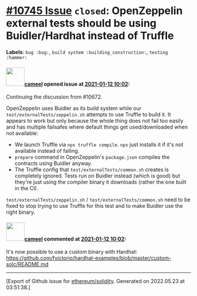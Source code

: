 # [\#10745 Issue](https://github.com/ethereum/solidity/issues/10745) `closed`: OpenZeppelin external tests should be using Buidler/Hardhat instead of Truffle
**Labels**: `bug :bug:`, `build system :building_construction:`, `testing :hammer:`


#### <img src="https://avatars.githubusercontent.com/u/137030?v=4" width="50">[cameel](https://github.com/cameel) opened issue at [2021-01-12 10:02](https://github.com/ethereum/solidity/issues/10745):

Continuing the discussion from #10672.

OpenZeppelin uses Buidler as its build system while our `test/externalTests/zeppelin.sh` attempts to use Truffle to build it. It appears to work but only because the whole thing does not fail too easily and has multiple failsafes where default things get used/downloaded when not available:
- We launch Truffle via `npx truffle compile`. `npx` just installs it if it's not available instead of failing.
- `prepare` command in OpenZeppelin's `package.json` compiles the contracts using Buidler anyway.
- The Truffle config that `test/externalTests/common.sh` creates is completely ignored. Tests run on Buidler instead (which is good) but they're just using the compiler binary it downloads (rather the one built in the CI).

`test/externalTests/zeppelin.sh` / `test/externalTests/common.sh` need to be fixed to stop trying to use Truffle for this test and to make Buidler use the right binary.

#### <img src="https://avatars.githubusercontent.com/u/137030?v=4" width="50">[cameel](https://github.com/cameel) commented at [2021-01-12 10:02](https://github.com/ethereum/solidity/issues/10745#issuecomment-869856821):

It's now possible to use a custom binary with Hardhat: https://github.com/fvictorio/hardhat-examples/blob/master/custom-solc/README.md


-------------------------------------------------------------------------------



[Export of Github issue for [ethereum/solidity](https://github.com/ethereum/solidity). Generated on 2022.05.23 at 03:51:38.]
